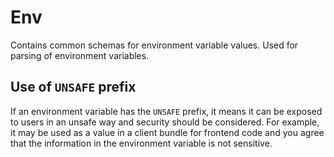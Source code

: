 # Env

Contains common schemas for environment variable values. Used for parsing of environment variables.

## Use of `UNSAFE` prefix

If an environment variable has the `UNSAFE` prefix, it means it can be exposed to users in an unsafe way and security should be considered. For example, it may be used as a value in a client bundle for frontend code and you agree that the information in the environment variable is not sensitive.
